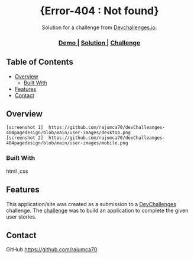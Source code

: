 <!-- Please update value in the {}  -->

<h1 align="center">{Error-404 : Not found}</h1>

<div align="center">
   Solution for a challenge from  <a href="http://devchallenges.io" target="_blank">Devchallenges.io</a>.
</div>

<div align="center">
  <h3>
    <a href="https://dev-challeanges-404pagedesign.vercel.app/">
      Demo
    </a>
    <span> | </span>
    <a href="https://github.com/rajumca70/devChalleanges-404pagedesign">
      Solution
    </a>
    <span> | </span>
    <a href="https://devchallenges.io/challenges/wBunSb7FPrIepJZAg0sY">
      Challenge
    </a>
  </h3>
</div>

<!-- TABLE OF CONTENTS -->

## Table of Contents

- [Overview](#overview)
  - [Built With](#built-with)
- [Features](#features)
- [Contact](#contact)
 
<!-- OVERVIEW -->

## Overview


	[screenshot 1]  https://github.com/rajumca70/devChalleanges-404pagedesign/blob/main/user-images/desktop.png
	[screenshot 2]  https://github.com/rajumca70/devChalleanges-404pagedesign/blob/main/user-images/mobile.png


### Built With
html ,css 
## Features

<!-- List the features of your application or follow the template. Don't share the figma file here :) -->

This application/site was created as a submission to a [DevChallenges](https://devchallenges.io/challenges) challenge. 
The [challenge](https://devchallenges.io/challenges/wBunSb7FPrIepJZAg0sY) was to build an application to complete the given user stories.


## Contact

 GitHub https://github.com/rajumca70

